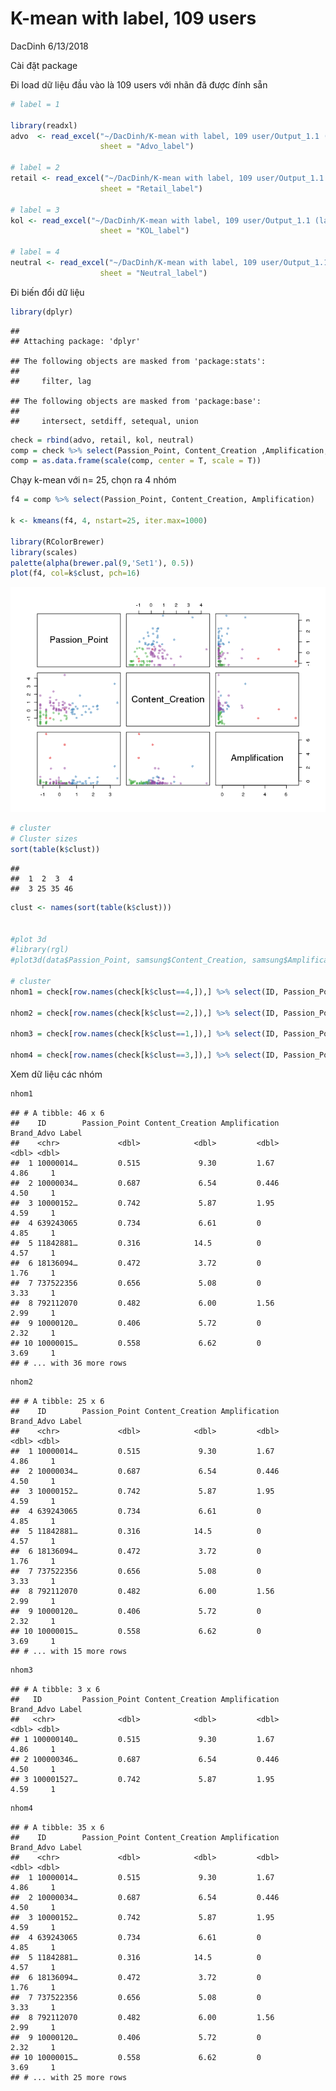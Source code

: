 K-mean with label, 109 users
================
DacDinh
6/13/2018

Cài đặt package

Đi load dữ liệu đầu vào là 109 users với nhãn đã được đính sẵn

``` r
# label = 1

library(readxl)
advo  <- read_excel("~/DacDinh/K-mean with label, 109 user/Output_1.1 (label).xlsx",
                    sheet = "Advo_label")

# label = 2
retail <- read_excel("~/DacDinh/K-mean with label, 109 user/Output_1.1 (label).xlsx",
                    sheet = "Retail_label")

# label = 3
kol <- read_excel("~/DacDinh/K-mean with label, 109 user/Output_1.1 (label).xlsx",
                    sheet = "KOL_label")

# label = 4
neutral <- read_excel("~/DacDinh/K-mean with label, 109 user/Output_1.1 (label).xlsx",
                    sheet = "Neutral_label")
```

Đi biến đổi dữ liệu

``` r
library(dplyr)
```

    ## 
    ## Attaching package: 'dplyr'

    ## The following objects are masked from 'package:stats':
    ## 
    ##     filter, lag

    ## The following objects are masked from 'package:base':
    ## 
    ##     intersect, setdiff, setequal, union

``` r
check = rbind(advo, retail, kol, neutral)
comp = check %>% select(Passion_Point, Content_Creation ,Amplification, Brand_Advo)
comp = as.data.frame(scale(comp, center = T, scale = T))
```

Chạy k-mean với n= 25, chọn ra 4 nhóm

``` r
f4 = comp %>% select(Passion_Point, Content_Creation, Amplification)

k <- kmeans(f4, 4, nstart=25, iter.max=1000)

library(RColorBrewer)
library(scales)
palette(alpha(brewer.pal(9,'Set1'), 0.5))
plot(f4, col=k$clust, pch=16)
```

![](test2_files/figure-markdown_github/unnamed-chunk-4-1.png)

``` r
# cluster
# Cluster sizes
sort(table(k$clust))
```

    ## 
    ##  1  2  3  4 
    ##  3 25 35 46

``` r
clust <- names(sort(table(k$clust)))


#plot 3d
#library(rgl)
#plot3d(data$Passion_Point, samsung$Content_Creation, samsung$Amplification, type = "s", size = .7, col = brewer.pal(4, "Dark2")[k$cluster] )

# cluster
nhom1 = check[row.names(check[k$clust==4,]),] %>% select(ID, Passion_Point, Content_Creation, Amplification, Brand_Advo, Label )

nhom2 = check[row.names(check[k$clust==2,]),] %>% select(ID, Passion_Point, Content_Creation, Amplification, Brand_Advo, Label)

nhom3 = check[row.names(check[k$clust==1,]),] %>% select(ID, Passion_Point, Content_Creation, Amplification, Brand_Advo, Label)

nhom4 = check[row.names(check[k$clust==3,]),] %>% select(ID, Passion_Point, Content_Creation, Amplification, Brand_Advo, Label)
```

Xem dữ liệu các nhóm

``` r
nhom1
```

    ## # A tibble: 46 x 6
    ##    ID        Passion_Point Content_Creation Amplification Brand_Advo Label
    ##    <chr>             <dbl>            <dbl>         <dbl>      <dbl> <dbl>
    ##  1 10000014…         0.515             9.30         1.67        4.86     1
    ##  2 10000034…         0.687             6.54         0.446       4.50     1
    ##  3 10000152…         0.742             5.87         1.95        4.59     1
    ##  4 639243065         0.734             6.61         0           4.85     1
    ##  5 11842881…         0.316            14.5          0           4.57     1
    ##  6 18136094…         0.472             3.72         0           1.76     1
    ##  7 737522356         0.656             5.08         0           3.33     1
    ##  8 792112070         0.482             6.00         1.56        2.99     1
    ##  9 10000120…         0.406             5.72         0           2.32     1
    ## 10 10000015…         0.558             6.62         0           3.69     1
    ## # ... with 36 more rows

``` r
nhom2
```

    ## # A tibble: 25 x 6
    ##    ID        Passion_Point Content_Creation Amplification Brand_Advo Label
    ##    <chr>             <dbl>            <dbl>         <dbl>      <dbl> <dbl>
    ##  1 10000014…         0.515             9.30         1.67        4.86     1
    ##  2 10000034…         0.687             6.54         0.446       4.50     1
    ##  3 10000152…         0.742             5.87         1.95        4.59     1
    ##  4 639243065         0.734             6.61         0           4.85     1
    ##  5 11842881…         0.316            14.5          0           4.57     1
    ##  6 18136094…         0.472             3.72         0           1.76     1
    ##  7 737522356         0.656             5.08         0           3.33     1
    ##  8 792112070         0.482             6.00         1.56        2.99     1
    ##  9 10000120…         0.406             5.72         0           2.32     1
    ## 10 10000015…         0.558             6.62         0           3.69     1
    ## # ... with 15 more rows

``` r
nhom3
```

    ## # A tibble: 3 x 6
    ##   ID         Passion_Point Content_Creation Amplification Brand_Advo Label
    ##   <chr>              <dbl>            <dbl>         <dbl>      <dbl> <dbl>
    ## 1 100000140…         0.515             9.30         1.67        4.86     1
    ## 2 100000346…         0.687             6.54         0.446       4.50     1
    ## 3 100001527…         0.742             5.87         1.95        4.59     1

``` r
nhom4
```

    ## # A tibble: 35 x 6
    ##    ID        Passion_Point Content_Creation Amplification Brand_Advo Label
    ##    <chr>             <dbl>            <dbl>         <dbl>      <dbl> <dbl>
    ##  1 10000014…         0.515             9.30         1.67        4.86     1
    ##  2 10000034…         0.687             6.54         0.446       4.50     1
    ##  3 10000152…         0.742             5.87         1.95        4.59     1
    ##  4 639243065         0.734             6.61         0           4.85     1
    ##  5 11842881…         0.316            14.5          0           4.57     1
    ##  6 18136094…         0.472             3.72         0           1.76     1
    ##  7 737522356         0.656             5.08         0           3.33     1
    ##  8 792112070         0.482             6.00         1.56        2.99     1
    ##  9 10000120…         0.406             5.72         0           2.32     1
    ## 10 10000015…         0.558             6.62         0           3.69     1
    ## # ... with 25 more rows
